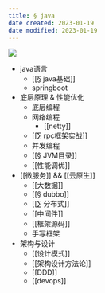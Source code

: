 ```yaml
---
title: § java
date created: 2023-01-19
date modified: 2023-01-19
---
```


![](http://image.clickear.top/20230118151907.png)

+ java语言
	+ [[§ java基础]]
	+ springboot
+ 底层原理 & 性能优化
	+ 底层编程
	+ 网络编程
		+ [[netty]]
	+ [[∑ rpc框架实战]]
	+ 并发编程
	+ [[§ JVM目录]]
	+ [[性能调优]]
+ [[微服务]] && [[云原生]]
	+ [[大数据]]
	+ [[§ dubbo]]
	+ [[∑ 分布式]]
	+ [[中间件]]
	+ [[框架源码]]
	+ 手写框架
+ 架构与设计
	+ [[设计模式]]
	+ [[架构设计方法论]]
	+ [[DDD]]
	+ [[devops]]
